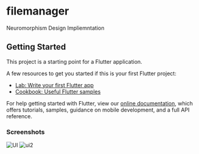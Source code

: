 # filemanager

Neuromorphism Design Impliemntation

## Getting Started

This project is a starting point for a Flutter application.

A few resources to get you started if this is your first Flutter project:

- [Lab: Write your first Flutter app](https://flutter.dev/docs/get-started/codelab)
- [Cookbook: Useful Flutter samples](https://flutter.dev/docs/cookbook)

For help getting started with Flutter, view our
[online documentation](https://flutter.dev/docs), which offers tutorials,
samples, guidance on mobile development, and a full API reference.

### Screenshots
![UI](https://firebasestorage.googleapis.com/v0/b/bca3-f7706.appspot.com/o/Screenshot_1588825216.png?alt=media)
![ui2](https://firebasestorage.googleapis.com/v0/b/bca3-f7706.appspot.com/o/Screenshot_1588825227.png?alt=media)
